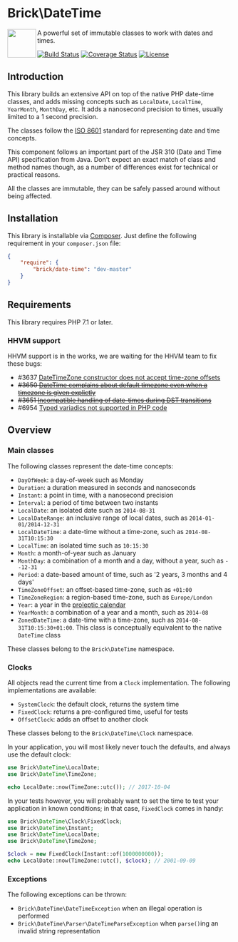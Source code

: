 Brick\DateTime
==============

<img src="https://raw.githubusercontent.com/brick/brick/master/logo.png" alt="" align="left" height="64">

A powerful set of immutable classes to work with dates and times.

[![Build Status](https://secure.travis-ci.org/brick/date-time.svg?branch=master)](http://travis-ci.org/brick/date-time)
[![Coverage Status](https://coveralls.io/repos/brick/date-time/badge.svg?branch=master)](https://coveralls.io/r/brick/date-time)
[![License](https://img.shields.io/badge/license-MIT-blue.svg)](http://opensource.org/licenses/MIT)

Introduction
------------

This library builds an extensive API on top of the native PHP date-time classes, and adds missing concepts such as `LocalDate`, `LocalTime`, `YearMonth`, `MonthDay`, etc. It adds a nanosecond precision to times, usually limited to a 1 second precision.

The classes follow the [ISO 8601](http://en.wikipedia.org/wiki/ISO_8601) standard for representing date and time concepts.

This component follows an important part of the JSR 310 (Date and Time API) specification from Java.
Don't expect an exact match of class and method names though, as a number of differences exist for technical or practical reasons.

All the classes are immutable, they can be safely passed around without being affected.

Installation
------------

This library is installable via [Composer](https://getcomposer.org/).
Just define the following requirement in your `composer.json` file:

```json
{
    "require": {
        "brick/date-time": "dev-master"
    }
}
```

Requirements
------------

This library requires PHP 7.1 or later.

### HHVM support

HHVM support is in the works, we are waiting for the HHVM team to fix these bugs:

- #3637 [DateTimeZone constructor does not accept time-zone offsets](https://github.com/facebook/hhvm/issues/3637)
- ~~#3650 [DateTime complains about default timezone even when a timezone is given explictly](https://github.com/facebook/hhvm/issues/3650)~~
- ~~#3651 [Incompatible handling of date-times during DST transitions](https://github.com/facebook/hhvm/issues/3651)~~
- #6954 [Typed variadics not supported in PHP code](https://github.com/facebook/hhvm/issues/6954)

Overview
--------

### Main classes

The following classes represent the date-time concepts:

- `DayOfWeek`: a day-of-week such as Monday
- `Duration`: a duration measured in seconds and nanoseconds
- `Instant`: a point in time, with a nanosecond precision
- `Interval`: a period of time between two instants
- `LocalDate`: an isolated date such as `2014-08-31`
- `LocalDateRange`: an inclusive range of local dates, such as `2014-01-01/2014-12-31`
- `LocalDateTime`: a date-time without a time-zone, such as `2014-08-31T10:15:30`
- `LocalTime`: an isolated time such as `10:15:30`
- `Month`: a month-of-year such as January
- `MonthDay`: a combination of a month and a day, without a year, such as `--12-31`
- `Period`: a date-based amount of time, such as '2 years, 3 months and 4 days'
- `TimeZoneOffset`: an offset-based time-zone, such as `+01:00`
- `TimeZoneRegion`: a region-based time-zone, such as `Europe/London`
- `Year`: a year in the [proleptic calendar](http://en.wikipedia.org/wiki/Proleptic_Gregorian_calendar)
- `YearMonth`: a combination of a year and a month, such as `2014-08`
- `ZonedDateTime`: a date-time with a time-zone, such as `2014-08-31T10:15:30+01:00`.
   This class is conceptually equivalent to the native `DateTime` class

These classes belong to the `Brick\DateTime` namespace.

### Clocks

All objects read the current time from a `Clock` implementation. The following implementations are available:

- `SystemClock`: the default clock, returns the system time
- `FixedClock`: returns a pre-configured time, useful for tests
- `OffsetClock`: adds an offset to another clock

These classes belong to the `Brick\DateTime\Clock` namespace.

In your application, you will most likely never touch the defaults, and always use the default clock:

```php
use Brick\DateTime\LocalDate;
use Brick\DateTime\TimeZone;

echo LocalDate::now(TimeZone::utc()); // 2017-10-04
```

In your tests however, you will probably want to set the time to test your application in known conditions;
in that case, `FixedClock` comes in handy:

```php
use Brick\DateTime\Clock\FixedClock;
use Brick\DateTime\Instant;
use Brick\DateTime\LocalDate;
use Brick\DateTime\TimeZone;

$clock = new FixedClock(Instant::of(1000000000));
echo LocalDate::now(TimeZone::utc(), $clock); // 2001-09-09
```

### Exceptions

The following exceptions can be thrown:

- `Brick\DateTime\DateTimeException` when an illegal operation is performed
- `Brick\DateTime\Parser\DateTimeParseException` when `parse()`ing an invalid string representation
